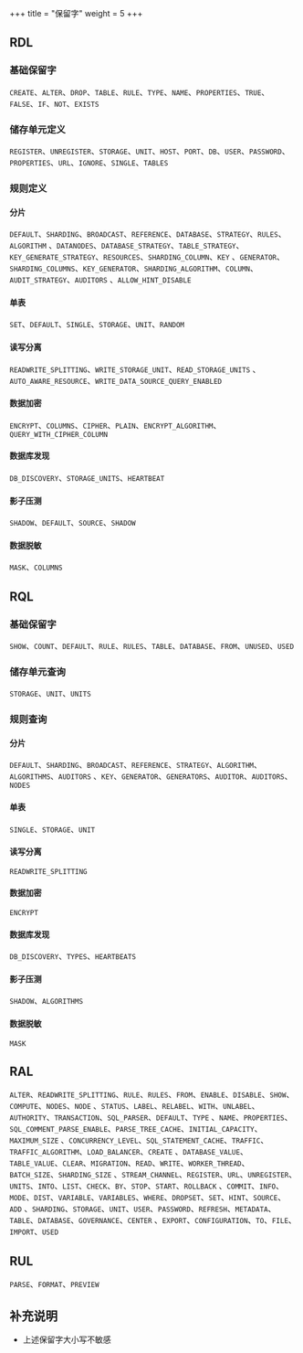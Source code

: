 +++
title = "保留字"
weight = 5
+++

## RDL

### 基础保留字

`CREATE`、`ALTER`、`DROP`、`TABLE`、`RULE`、`TYPE`、`NAME`、`PROPERTIES`、`TRUE`、`FALSE`、`IF`、`NOT`、`EXISTS`

### 储存单元定义

`REGISTER`、`UNREGISTER`、`STORAGE`、`UNIT`、`HOST`、`PORT`、`DB`、`USER`、`PASSWORD`、`PROPERTIES`、`URL`、`IGNORE`、`SINGLE`、`TABLES`

### 规则定义

#### 分片

`DEFAULT`、`SHARDING`、`BROADCAST`、`REFERENCE`、`DATABASE`、`STRATEGY`、`RULES`、`ALGORITHM`
、`DATANODES`、`DATABASE_STRATEGY`、`TABLE_STRATEGY`、`KEY_GENERATE_STRATEGY`、`RESOURCES`、`SHARDING_COLUMN`、`KEY`
、`GENERATOR`、`SHARDING_COLUMNS`、`KEY_GENERATOR`、`SHARDING_ALGORITHM`、`COLUMN`、`AUDIT_STRATEGY`、`AUDITORS`
、`ALLOW_HINT_DISABLE`

#### 单表

`SET`、`DEFAULT`、`SINGLE`、`STORAGE`、`UNIT`、`RANDOM`

#### 读写分离

`READWRITE_SPLITTING`、`WRITE_STORAGE_UNIT`、`READ_STORAGE_UNITS`
、`AUTO_AWARE_RESOURCE`、`WRITE_DATA_SOURCE_QUERY_ENABLED`

#### 数据加密

`ENCRYPT`、`COLUMNS`、`CIPHER`、`PLAIN`、`ENCRYPT_ALGORITHM`、`QUERY_WITH_CIPHER_COLUMN`

#### 数据库发现

`DB_DISCOVERY`、`STORAGE_UNITS`、`HEARTBEAT`

#### 影子压测

`SHADOW`、`DEFAULT`、`SOURCE`、`SHADOW`

#### 数据脱敏

`MASK`、`COLUMNS`

## RQL

### 基础保留字

`SHOW`、`COUNT`、`DEFAULT`、`RULE`、`RULES`、`TABLE`、`DATABASE`、`FROM`、`UNUSED`、`USED`

### 储存单元查询

`STORAGE`、`UNIT`、`UNITS`

### 规则查询

#### 分片

`DEFAULT`、`SHARDING`、`BROADCAST`、`REFERENCE`、`STRATEGY`、`ALGORITHM`、`ALGORITHMS`、`AUDITORS`
、`KEY`、`GENERATOR`、`GENERATORS`、`AUDITOR`、`AUDITORS`、`NODES`

#### 单表

`SINGLE`、`STORAGE`、`UNIT`

#### 读写分离

`READWRITE_SPLITTING`

#### 数据加密

`ENCRYPT`

#### 数据库发现

`DB_DISCOVERY`、`TYPES`、`HEARTBEATS`

#### 影子压测

`SHADOW`、`ALGORITHMS`

#### 数据脱敏

`MASK`

## RAL

`ALTER`、`READWRITE_SPLITTING`、`RULE`、`RULES`、`FROM`、`ENABLE`、`DISABLE`、`SHOW`、`COMPUTE`、`NODES`、`NODE`
、`STATUS`、`LABEL`、`RELABEL`、`WITH`、`UNLABEL`、`AUTHORITY`、`TRANSACTION`、`SQL_PARSER`、`DEFAULT`、`TYPE`
、`NAME`、`PROPERTIES`、`SQL_COMMENT_PARSE_ENABLE`、`PARSE_TREE_CACHE`、`INITIAL_CAPACITY`、`MAXIMUM_SIZE`
、`CONCURRENCY_LEVEL`、`SQL_STATEMENT_CACHE`、`TRAFFIC`、`TRAFFIC_ALGORITHM`、`LOAD_BALANCER`、`CREATE`
、`DATABASE_VALUE`、`TABLE_VALUE`、`CLEAR`、`MIGRATION`、`READ`、`WRITE`、`WORKER_THREAD`、`BATCH_SIZE`、`SHARDING_SIZE`
、`STREAM_CHANNEL`、`REGISTER`、`URL`、`UNREGISTER`、`UNITS`、`INTO`、`LIST`、`CHECK`、`BY`、`STOP`、`START`、`ROLLBACK`
、`COMMIT`、`INFO`、`MODE`、`DIST`、`VARIABLE`、`VARIABLES`、`WHERE`、`DROPSET`、`SET`、`HINT`、`SOURCE`、`ADD`
、`SHARDING`、`STORAGE`、`UNIT`、`USER`、`PASSWORD`、`REFRESH`、`METADATA`、`TABLE`、`DATABASE`、`GOVERNANCE`、`CENTER`
、`EXPORT`、`CONFIGURATION`、`TO`、`FILE`、`IMPORT`、`USED`

## RUL

`PARSE`、`FORMAT`、`PREVIEW`

## 补充说明

- 上述保留字大小写不敏感